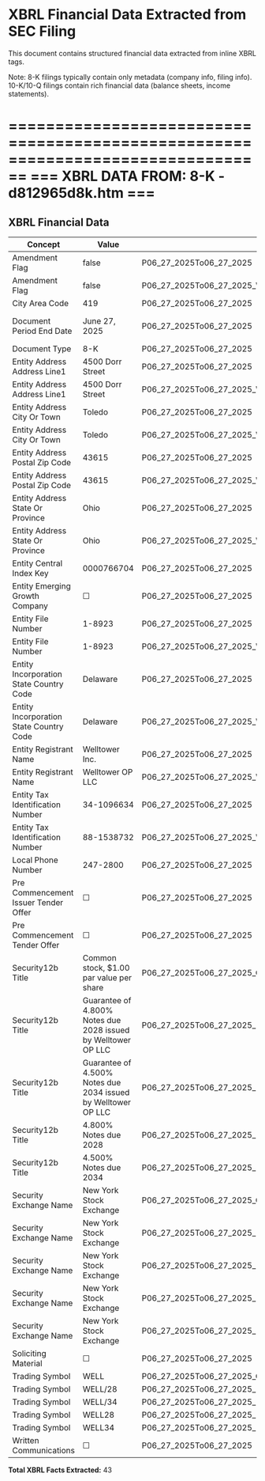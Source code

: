 # XBRL Financial Data Extracted from SEC Filing

This document contains structured financial data extracted from inline XBRL tags.

Note: 8-K filings typically contain only metadata (company info, filing info).
      10-K/10-Q filings contain rich financial data (balance sheets, income statements).


================================================================================
=== XBRL DATA FROM: 8-K - d812965d8k.htm ===
================================================================================

## XBRL Financial Data

| Concept | Value | Context | Format |
|---------|-------|---------|--------|
| Amendment Flag | false | P06_27_2025To06_27_2025 |  |
| Amendment Flag | false | P06_27_2025To06_27_2025_WelltowerOPLLCMemberdeiLegalEntityAxis |  |
| City Area Code | 419 | P06_27_2025To06_27_2025 |  |
| Document Period End Date | June 27, 2025 | P06_27_2025To06_27_2025 | ixt:date-monthname-day-year-en |
| Document Type | 8-K | P06_27_2025To06_27_2025 |  |
| Entity Address Address Line1 | 4500 Dorr Street | P06_27_2025To06_27_2025 |  |
| Entity Address Address Line1 | 4500 Dorr Street | P06_27_2025To06_27_2025_WelltowerOPLLCMemberdeiLegalEntityAxis |  |
| Entity Address City Or Town | Toledo | P06_27_2025To06_27_2025 |  |
| Entity Address City Or Town | Toledo | P06_27_2025To06_27_2025_WelltowerOPLLCMemberdeiLegalEntityAxis |  |
| Entity Address Postal Zip Code | 43615 | P06_27_2025To06_27_2025 |  |
| Entity Address Postal Zip Code | 43615 | P06_27_2025To06_27_2025_WelltowerOPLLCMemberdeiLegalEntityAxis |  |
| Entity Address State Or Province | Ohio | P06_27_2025To06_27_2025 | ixt-sec:stateprovnameen |
| Entity Address State Or Province | Ohio | P06_27_2025To06_27_2025_WelltowerOPLLCMemberdeiLegalEntityAxis | ixt-sec:stateprovnameen |
| Entity Central Index Key | 0000766704 | P06_27_2025To06_27_2025 |  |
| Entity Emerging Growth Company | ☐ | P06_27_2025To06_27_2025 | ixt-sec:boolballotbox |
| Entity File Number | 1-8923 | P06_27_2025To06_27_2025 |  |
| Entity File Number | 1-8923 | P06_27_2025To06_27_2025_WelltowerOPLLCMemberdeiLegalEntityAxis |  |
| Entity Incorporation State Country Code | Delaware | P06_27_2025To06_27_2025 | ixt-sec:stateprovnameen |
| Entity Incorporation State Country Code | Delaware | P06_27_2025To06_27_2025_WelltowerOPLLCMemberdeiLegalEntityAxis | ixt-sec:stateprovnameen |
| Entity Registrant Name | Welltower Inc. | P06_27_2025To06_27_2025 |  |
| Entity Registrant Name | Welltower OP LLC | P06_27_2025To06_27_2025_WelltowerOPLLCMemberdeiLegalEntityAxis |  |
| Entity Tax Identification Number | 34-1096634 | P06_27_2025To06_27_2025 |  |
| Entity Tax Identification Number | 88-1538732 | P06_27_2025To06_27_2025_WelltowerOPLLCMemberdeiLegalEntityAxis |  |
| Local Phone Number | 247-2800 | P06_27_2025To06_27_2025 |  |
| Pre Commencement Issuer Tender Offer | ☐ | P06_27_2025To06_27_2025 | ixt-sec:boolballotbox |
| Pre Commencement Tender Offer | ☐ | P06_27_2025To06_27_2025 | ixt-sec:boolballotbox |
| Security12b Title | Common stock, $1.00 par value per share | P06_27_2025To06_27_2025_CommonStockMemberusgaapStatementClassOfStockAxis |  |
| Security12b Title | Guarantee of 4.800% Notes due 2028 issued by Welltower OP LLC | P06_27_2025To06_27_2025_NotesDue20284800MemberusgaapStatementClassOfStockAxis |  |
| Security12b Title | Guarantee of 4.500% Notes due 2034 issued by Welltower OP LLC | P06_27_2025To06_27_2025_NotesDue20344500MemberusgaapStatementClassOfStockAxis |  |
| Security12b Title | 4.800% Notes due 2028 | P06_27_2025To06_27_2025_M4800NotesDue2028MemberusgaapStatementClassOfStockAxis_WelltowerOPLLCMemberdeiLegalEntityAxis |  |
| Security12b Title | 4.500% Notes due 2034 | P06_27_2025To06_27_2025_M4500NotesDue2034MemberusgaapStatementClassOfStockAxis_WelltowerOPLLCMemberdeiLegalEntityAxis |  |
| Security Exchange Name | New York Stock Exchange | P06_27_2025To06_27_2025_CommonStockMemberusgaapStatementClassOfStockAxis | ixt-sec:exchnameen |
| Security Exchange Name | New York Stock Exchange | P06_27_2025To06_27_2025_NotesDue20284800MemberusgaapStatementClassOfStockAxis | ixt-sec:exchnameen |
| Security Exchange Name | New York Stock Exchange | P06_27_2025To06_27_2025_NotesDue20344500MemberusgaapStatementClassOfStockAxis | ixt-sec:exchnameen |
| Security Exchange Name | New York Stock Exchange | P06_27_2025To06_27_2025_M4800NotesDue2028MemberusgaapStatementClassOfStockAxis_WelltowerOPLLCMemberdeiLegalEntityAxis | ixt-sec:exchnameen |
| Security Exchange Name | New York Stock Exchange | P06_27_2025To06_27_2025_M4500NotesDue2034MemberusgaapStatementClassOfStockAxis_WelltowerOPLLCMemberdeiLegalEntityAxis | ixt-sec:exchnameen |
| Soliciting Material | ☐ | P06_27_2025To06_27_2025 | ixt-sec:boolballotbox |
| Trading Symbol | WELL | P06_27_2025To06_27_2025_CommonStockMemberusgaapStatementClassOfStockAxis |  |
| Trading Symbol | WELL/28 | P06_27_2025To06_27_2025_NotesDue20284800MemberusgaapStatementClassOfStockAxis |  |
| Trading Symbol | WELL/34 | P06_27_2025To06_27_2025_NotesDue20344500MemberusgaapStatementClassOfStockAxis |  |
| Trading Symbol | WELL28 | P06_27_2025To06_27_2025_M4800NotesDue2028MemberusgaapStatementClassOfStockAxis_WelltowerOPLLCMemberdeiLegalEntityAxis |  |
| Trading Symbol | WELL34 | P06_27_2025To06_27_2025_M4500NotesDue2034MemberusgaapStatementClassOfStockAxis_WelltowerOPLLCMemberdeiLegalEntityAxis |  |
| Written Communications | ☐ | P06_27_2025To06_27_2025 | ixt-sec:boolballotbox |

**Total XBRL Facts Extracted:** 43


